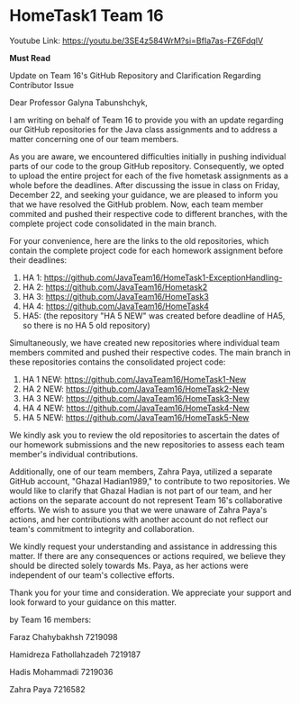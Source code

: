 # HomeTask1 Team 16

Youtube Link: https://youtu.be/3SE4z584WrM?si=BfIa7as-FZ6FdqlV

****Must Read****

Update on Team 16's GitHub Repository and Clarification Regarding Contributor Issue

Dear Professor Galyna Tabunshchyk,

I am writing on behalf of Team 16 to provide you with an update regarding our GitHub repositories for the Java class assignments and to address a matter concerning one of our team members.

As you are aware, we encountered difficulties initially in pushing individual parts of our code to the group GitHub repository. Consequently, we opted to upload the entire project for each of the five hometask assignments as a whole before the deadlines. After discussing the issue in class on Friday, December 22, and seeking your guidance, we are pleased to inform you that we have resolved the GitHub problem. Now, each team member commited and pushed their respective code to different branches, with the complete project code consolidated in the main branch.

For your convenience, here are the links to the old repositories, which contain the complete project code for each homework assignment before their deadlines:

1. HA 1: https://github.com/JavaTeam16/HomeTask1-ExceptionHandling-
2. HA 2: https://github.com/JavaTeam16/Hometask2
3. HA 3: https://github.com/JavaTeam16/HomeTask3
4. HA 4: https://github.com/JavaTeam16/HomeTask4
5. HA5: (the repository "HA 5 NEW" was created before deadline of HA5, so there is no HA 5 old repository)

Simultaneously, we have created new repositories where individual team members commited and pushed their respective codes. The main branch in these repositories contains the consolidated project code:

1. HA 1 NEW: https://github.com/JavaTeam16/HomeTask1-New
2. HA 2 NEW: https://github.com/JavaTeam16/HomeTask2-New
3. HA 3 NEW: https://github.com/JavaTeam16/HomeTask3-New
4. HA 4 NEW: https://github.com/JavaTeam16/HomeTask4-New
5. HA 5 NEW: https://github.com/JavaTeam16/HomeTask5-New 

We kindly ask you to review the old repositories to ascertain the dates of our homework submissions and the new repositories to assess each team member's individual contributions.

Additionally, one of our team members, Zahra Paya, utilized a separate GitHub account, "Ghazal Hadian1989," to contribute to two repositories. We would like to clarify that Ghazal Hadian is not part of our team, and her actions on the separate account do not represent Team 16's collaborative efforts. We wish to assure you that we were unaware of Zahra Paya's actions, and her contributions with another account do not reflect our team's commitment to integrity and collaboration.

We kindly request your understanding and assistance in addressing this matter. If there are any consequences or actions required, we believe they should be directed solely towards Ms. Paya, as her actions were independent of our team's collective efforts.

Thank you for your time and consideration. We appreciate your support and look forward to your guidance on this matter.


by Team 16 members:

Faraz Chahybakhsh 7219098

Hamidreza Fathollahzadeh 7219187

Hadis Mohammadi 7219036

Zahra Paya 7216582

